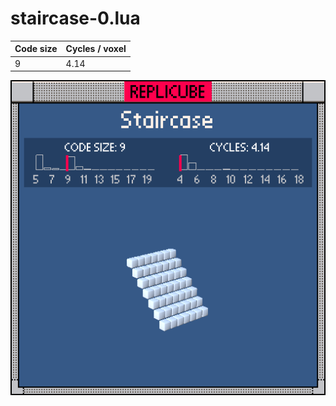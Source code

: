 # staircase-0.lua

| Code size | Cycles / voxel |
| --------- | -------------- |
| 9         | 4.14           |

![](staircase-0.png)
